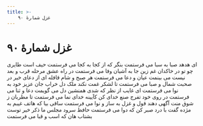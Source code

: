 ```yaml
---
title: >-
    غزل شمارهٔ ۹۰
---
```

# غزل شمارهٔ ۹۰

ای هدهد صبا به سبا می فرستمت
بنگر که از کجا به کجا می فرستمت
حیف است طایری چو تو در خاکدان غم
زین جا به آشیان وفا می فرستمت
در راه عشق مرحله قرب و بعد نیست
می بینمت عیان و دعا می فرستمت
هر صبح و شام قافله ای از دعای خیر
در صحبت شمال و صبا می فرستمت
تا لشکر غمت نکند ملک دل خراب
جان عزیز خود به نوا می فرستمت
ای غایب از نظر که شدی همنشین دل
می گویمت دعا و ثنا می فرستمت
در روی خود تفرج صنع خدای کن
کآیینه خدای نما می فرستمت
تا مطربان ز شوق منت آگهی دهند
قول و غزل به ساز و نوا می فرستمت
ساقی بیا که هاتف غیبم به مژده گفت
با درد صبر کن که دوا می فرستمت
حافظ سرود مجلس ما ذکر خیر توست
بشتاب هان که اسب و قبا می فرستمت
